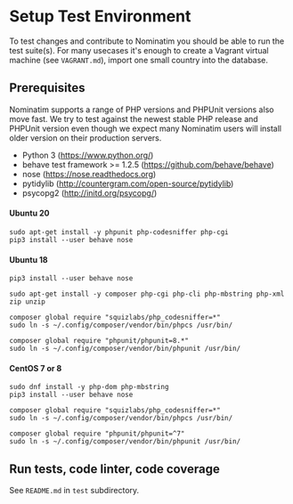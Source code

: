 # Setup Test Environment

To test changes and contribute to Nominatim you should be able to run
the test suite(s). For many usecases it's enough to create a Vagrant
virtual machine (see `VAGRANT.md`), import one small country into the
database.

## Prerequisites

Nominatim supports a range of PHP versions and PHPUnit versions also
move fast. We try to test against the newest stable PHP release and
PHPUnit version even though we expect many Nominatim users will install
older version on their production servers.

 * Python 3 (https://www.python.org/)
 * behave test framework >= 1.2.5 (https://github.com/behave/behave)
 * nose (https://nose.readthedocs.org)
 * pytidylib (http://countergram.com/open-source/pytidylib)
 * psycopg2 (http://initd.org/psycopg/)

#### Ubuntu 20

    sudo apt-get install -y phpunit php-codesniffer php-cgi
    pip3 install --user behave nose

#### Ubuntu 18

    pip3 install --user behave nose

    sudo apt-get install -y composer php-cgi php-cli php-mbstring php-xml zip unzip

    composer global require "squizlabs/php_codesniffer=*"
    sudo ln -s ~/.config/composer/vendor/bin/phpcs /usr/bin/

    composer global require "phpunit/phpunit=8.*"
    sudo ln -s ~/.config/composer/vendor/bin/phpunit /usr/bin/


#### CentOS 7 or 8

    sudo dnf install -y php-dom php-mbstring
    pip3 install --user behave nose

    composer global require "squizlabs/php_codesniffer=*"
    sudo ln -s ~/.config/composer/vendor/bin/phpcs /usr/bin/

    composer global require "phpunit/phpunit=^7"
    sudo ln -s ~/.config/composer/vendor/bin/phpunit /usr/bin/

## Run tests, code linter, code coverage

See `README.md` in `test` subdirectory.
